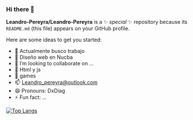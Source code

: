 ### Hi there 👋


**Leandro-Pereyra/Leandro-Pereyra** is a ✨ _special_ ✨ repository because its `README.md` (this file) appears on your GitHub profile.

Here are some ideas to get you started:

- 🔭 Actualmente busco trabajo
- 🌱 Diseño web en Nucba
- 👯 I’m looking to collaborate on ...
- 🤔 Html y js
- 💬 games
- 📫 Leandro_pereyra@outlook.com
- 😄 Pronouns: DxDiag
- ⚡ Fun fact: ...

[![Top Langs](https://github-readme-stats.vercel.app/api/top-langs/?username=jpromanonet&bg_color=000000&text_color=FFFFFF&title_color=159E4A&langs_count=10&card_width=1000&layout=compact)](https://github.com/Leandro-Pereyra/github-readme-stats)



